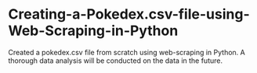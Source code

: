 # Creating-a-Pokedex.csv-file-using-Web-Scraping-in-Python
Created a pokedex.csv file from scratch using web-scraping in Python. A thorough data analysis will be conducted on the data in the future.
